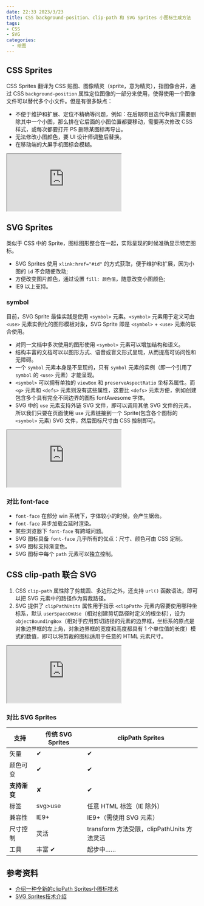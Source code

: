 ```yaml
---
date: 22:33 2023/3/23
title: CSS background-position、clip-path 和 SVG Sprites 小图标生成方法
tags:
- CSS
- SVG
categories:  - 绘图
---
```

## CSS Sprites
CSS Sprites 翻译为 CSS 贴图、图像精灵（sprite，意为精灵），指图像合并，通过 CSS `background-position` 属性定位图像的一部分来使用，使得使用一个图像文件可以替代多个小文件。但是有很多缺点：
- 不便于维护和扩展、定位不精确等问题，例如：在后期项目迭代中我们需要删除其中一个小图，那么排在它后面的小图位置都要移动，需要再次修改 CSS 样式，或每次都要打开 PS 删除某图标再导出。
- 无法修改小图颜色，要 UI 设计师调整后替换。
- 在移动端的大屏手机图标会模糊。

<iframe src="https://code.juejin.cn/pen/7166131877646958606"></iframe>

## SVG Sprites
类似于 CSS 中的 Sprite，图标图形整合在一起，实际呈现的时候准确显示特定图标。
- SVG Sprites 使用 `xlink:href="#id"` 的方式获取，便于维护和扩展，因为小图的 `id` 不会随便改动;
- 方便改变图片颜色，通过设置 `fill: 颜色值`，随意改变小图颜色;
- IE9 以上支持。

### symbol
目前，SVG Sprite 最佳实践是使用 `<symbol>` 元素。`<symbol>` 元素用于定义可由 `<use>` 元素实例化的图形模板对象，SVG Sprite 即是 `<symbol>` + `<use>` 元素的联合使用。
- 对同一文档中多次使用的图形使用 `<symbol>` 元素可以增加结构和语义。
- 结构丰富的文档可以以图形方式、语音或盲文形式呈现，从而提高可访问性和无障碍。
- 一个 `symbol` 元素本身是不呈现的，只有 `symbol` 元素的实例（即一个引用了 `symbol` 的 `<use>` 元素）才能呈现。
- `<symbol>` 可以拥有单独的 `viewBox` 和 `preserveAspectRatio` 坐标系属性。而 `<g>` 元素和 `<defs>` 元素则没有这些属性，这要比 `<defs>` 元素方便，例如创建包含多个具有完全不同边界的图标 fontAwesome 字体。
- SVG 中的 `use` 元素支持外链 SVG 文件，即可以调用其他 SVG 文件的元素，所以我们只要在页面使用 `use` 元素链接到一个 Sprite(包含各个图标的 `<symbol>` 元素) SVG 文件，然后图标尺寸由 CSS 控制即可。

<iframe src="https://code.juejin.cn/pen/7166226289836490764"></iframe>

### 对比 font-face
- `font-face` 在部分 win 系统下，字体较小的时候，会产生锯齿。
- `font-face` 异步加载会延时渲染。
- 某些浏览器下 `font-face` 有跨域问题。
- SVG 图标具备 `font-face` 几乎所有的优点：尺寸、颜色可由 CSS 定制。
- SVG 图标支持渐变色。
- SVG 图标中每个 `path` 元素可以独立控制。

## CSS clip-path 联合 SVG
1. CSS `clip-path` 属性除了剪裁圆、多边形之外，还支持 `url()` 函数语法，即可以把 SVG 元素中的路径作为剪裁路径。
2. SVG 提供了 `clipPathUnits` 属性用于指示 `<clipPath>` 元素内容要使用哪种坐标系，默认 `userSpaceOnUse`（相对创建剪切路径时定义的根坐标），设为 `objectBoundingBox`（相对于应用剪切路径的元素的边界框，坐标系的原点是对象边界框的左上角，对象边界框的宽度和高度都具有 1 个单位值的长度）模式的数值，即可以将剪裁的图标适用于任意的 HTML 元素尺寸。

<iframe src="https://code.juejin.cn/pen/7166214744100061197"></iframe>

### 对比 SVG Sprites
|   支持   | 传统 SVG Sprites | clipPath Sprites |
| ---- | ------------- | ---------------------------------- |
| 矢量   | ✔             | ✔                                  |
| 颜色可变 | ✔             | ✔                                  |
| **支持渐变** | ✘             | ✔                                  |
| 标签   | svg>use       | 任意 HTML 标签（IE 除外）                     |
| 兼容性  | IE9+          | IE9+（需使用 SVG 元素）                   |
| 尺寸控制 | 灵活            | transform 方法受限，clipPathUnits 方法灵活 |
| 工具   | 丰富 ✔          | 起步中…… |

## 参考资料
- [介绍一种全新的clipPath Sprites小图标技术](https://www.zhangxinxu.com/wordpress/2020/10/clip-path-sprites-icon/)
- [SVG Sprites技术介绍](https://www.zhangxinxu.com/wordpress/2014/07/introduce-svg-sprite-technology/)
